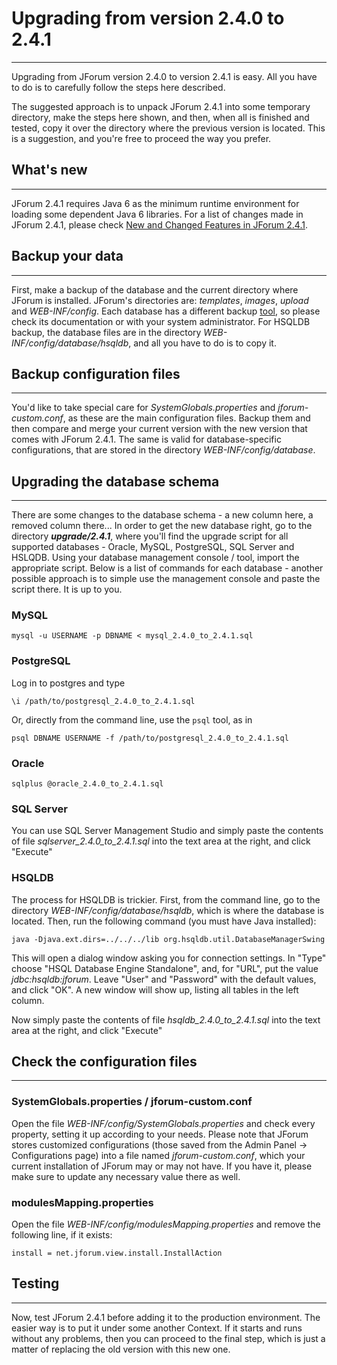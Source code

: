 # Upgrading from version 2.4.0 to 2.4.1 #

---

Upgrading from JForum version 2.4.0 to version 2.4.1 is easy. All you have to do is to carefully follow the steps here described.

The suggested approach is to unpack JForum 2.4.1 into some temporary directory, make the steps here shown, and then, when all is finished and tested, copy it over the directory where the previous version is located. This is a suggestion, and you're free to proceed the way you prefer.

## What's new ##

---

JForum 2.4.1 requires Java 6 as the minimum runtime environment for loading some dependent Java 6 libraries.
For a list of changes made in JForum 2.4.1, please check [New and Changed Features in JForum 2.4.1](NewFeatures241.md).
## Backup your data ##

---

First, make a backup of the database and the current directory where JForum is installed. JForum's directories are: _templates_, _images_, _upload_ and _WEB-INF/config_. Each database has a different backup [tool](http://www.aquafold.com/), so please check its documentation or with your system administrator. For HSQLDB backup, the database files are in the directory _WEB-INF/config/database/hsqldb_, and all you have to do is to copy it.
## Backup configuration files ##

---

You'd like to take special care for _SystemGlobals.properties_ and _jforum-custom.conf_, as these are the main configuration files. Backup them and then compare and merge your current version with the new version that comes with JForum 2.4.1. The same is valid for database-specific configurations, that are stored in the directory _WEB-INF/config/database_.
## Upgrading the database schema ##

---

There are some changes to the database schema - a new column here, a removed column there... In order to get the new database right, go to the directory **_upgrade/2.4.1_**, where you'll find the upgrade script for all supported databases - Oracle, MySQL, PostgreSQL, SQL Server and HSLQDB.
Using your database management console / tool, import the appropriate script. Below is a list of commands for each database - another possible approach is to simple use the management console and paste the script there. It is up to you.

### MySQL ###

`mysql -u USERNAME -p DBNAME < mysql_2.4.0_to_2.4.1.sql`
### PostgreSQL ###

Log in to postgres and type

`\i /path/to/postgresql_2.4.0_to_2.4.1.sql`

Or, directly from the command line, use the `psql` tool, as in

`psql DBNAME USERNAME -f /path/to/postgresql_2.4.0_to_2.4.1.sql`

### Oracle ###

`sqlplus @oracle_2.4.0_to_2.4.1.sql`

### SQL Server ###
You can use SQL Server Management Studio and simply paste the contents of file _sqlserver\_2.4.0\_to\_2.4.1.sql_ into the text area at the right, and click "Execute"

### HSQLDB ###

The process for HSQLDB is trickier. First, from the command line, go to the directory _WEB-INF/config/database/hsqldb_, which is where the database is located. Then, run the following command (you must have Java installed):

`java -Djava.ext.dirs=../../../lib org.hsqldb.util.DatabaseManagerSwing`

This will open a dialog window asking you for connection settings. In "Type" choose "HSQL Database Engine Standalone", and, for "URL", put the value _jdbc:hsqldb:jforum_. Leave "User" and "Password" with the default values, and click "OK". A new window will show up, listing all tables in the left column.

Now simply paste the contents of file _hsqldb\_2.4.0\_to\_2.4.1.sql_ into the text area at the right, and click "Execute"

## Check the configuration files ##

---

### SystemGlobals.properties / jforum-custom.conf ###

Open the file _WEB-INF/config/SystemGlobals.properties_ and check every property, setting it up according to your needs. Please note that JForum stores customized configurations (those saved from the Admin Panel -> Configurations page) into a file named _jforum-custom.conf_, which your current installation of JForum may or may not have. If you have it, please make sure to update any necessary value there as well.
### modulesMapping.properties ###

Open the file _WEB-INF/config/modulesMapping.properties_ and remove the following line, if it exists:

`install = net.jforum.view.install.InstallAction`

## Testing ##

---

Now, test JForum 2.4.1 before adding it to the production environment. The easier way is to put it under some another Context. If it starts and runs without any problems, then you can proceed to the final step, which is just a matter of replacing the old version with this new one.